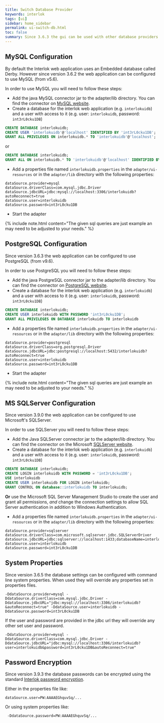 ```yaml
---
title: Switch Database Provider
keywords: interlok
tags: [ui]
sidebar: home_sidebar
permalink: ui-switch-db.html
toc: false
summary: Since 3.6.3 the gui can be used with other database providers.
---
```


## MySQL Configuration ##

By default the Interlok web application uses an Embedded database called Derby. However since version 3.6.2 the web application can be configured to use MySQL (from v5.6).

In order to use MySQL you will need to follow these steps:

 - Add the java MySQL connector jar to the adapter/lib directory. You can find the connector on [MySQL website](https://dev.mysql.com/downloads/connector/j/).
 - Create a database for the interlok web application (e.g. `interlokuidb`) and a user with access to it (e.g. user: `interlokuidb`, password: `int3rL0cku1DB`)

```sql
CREATE DATABASE interlokuidb;
CREATE USER 'interlokuidb'@'localhost' IDENTIFIED BY 'int3rL0cku1DB';
GRANT ALL PRIVILEGES ON interlokuidb.* TO 'interlokuidb'@'localhost';
```

or

```sql
CREATE DATABASE interlokuidb;
GRANT ALL ON interlokuidb.* TO 'interlokuidb'@'localhost' IDENTIFIED BY 'int3rL0cku1DB';
```

 - Add a properties file named `interlokuidb.properties` in the `adapter/ui-resources` or in the `adapter/lib` directory with the following properties:

```properties
dataSource.provider=mysql
dataSource.driverClass=com.mysql.jdbc.Driver
dataSource.jdbcURL=jdbc:mysql://localhost:3306/interlokuidb?autoReconnect=true
dataSource.user=interlokuidb
dataSource.password=int3rL0cku1DB
```
 - Start the adapter

{% include note.html content="The given sql queries are just example an may need to be adjusted to your needs." %}

## PostgreSQL Configuration ##

Since version 3.6.3 the web application can be configured to use PostgreSQL (from v9.6).

In order to use PostgreSQL you will need to follow these steps:

 - Add the java PostgreSQL connector jar to the adapter/lib directory. You can find the connector on [PostgreSQL website](https://jdbc.postgresql.org/download.html).
 - Create a database for the interlok web application (e.g. `interlokuidb`) and a user with access to it (e.g. user: `interlokuidb`, password: `int3rL0cku1DB`)

```sql
CREATE DATABASE interlokuidb;
CREATE USER interlokuidb WITH PASSWORD 'int3rL0cku1DB';
GRANT ALL PRIVILEGES ON DATABASE interlokuidb TO interlokuidb
```
 - Add a properties file named `interlokuidb.properties` in the `adapter/ui-resources` or in the `adapter/lib` directory with the following properties:

```properties
dataSource.provider=postgresql
dataSource.driverClass=org.postgresql.Driver
dataSource.jdbcURL=jdbc:postgresql://localhost:5432/interlokuidb?autoReconnect=true
dataSource.user=interlokuidb
dataSource.password=int3rL0cku1DB
```
 - Start the adapter

{% include note.html content="The given sql queries are just example an may need to be adjusted to your needs." %}

## MS SQLServer Configuration ##

Since version 3.9.0 the web application can be configured to use
Microsoft's SQLServer.

In order to use SQLServer you will need to follow these steps:

 - Add the Java SQLServer connector jar to the adapter/lib directory. You can find the connector on the Microsoft [SQLServer website](https://docs.microsoft.com/en-us/sql/connect/jdbc/download-microsoft-jdbc-driver-for-sql-server).
 - Create a database for the interlok web application (e.g. `interlokuidb`) and a user with access to it (e.g. user: `interlokuidb`, password: `int3rL0cku1DB`)

```sql
CREATE DATABASE interlokuidb;
CREATE LOGIN interlokuidb WITH PASSWORD = 'int3rL0cku1DB';
USE interlokuidb
CREATE USER interlokuidb FOR LOGIN interlokuidb;
GRANT CONTROL ON database::interlokuidb TO interlokuidb;
```

__Or__ use the Microsoft SQL Server Management Studio to create the user
and grant all permissions, *and* change the connection settings to allow
SQL Server authentication in addition to Windows Authentication.

 - Add a properties file named `interlokuidb.properties` in the `adapter/ui-resources` or in the `adapter/lib` directory with the following properties:

```properties
dataSource.provider=sqlserver
dataSource.driverClass=com.microsoft.sqlserver.jdbc.SQLServerDriver
dataSource.jdbcURL=jdbc:sqlserver://localhost:1433;databaseName=interlokuidb
dataSource.user=interlokuidb
dataSource.password=int3rL0cku1DB
```

## System Properties ##

Since version 3.6.5 the database settings can be configured with command line system properties.
When used they will override any properties set in properties files.

```
-DdataSource.provider=mysql -DdataSource.driverClass=com.mysql.jdbc.Driver -DdataSource.jdbcURL="jdbc:mysql://localhost:3306/interlokuidb?&autoReconnect=true" -DdataSource.user=interlokuidb -DdataSource.password=int3rL0cku1DB
```

If the user and password are provided in the jdbc url they will override any other set user and password.

```
-DdataSource.provider=mysql -DdataSource.driverClass=com.mysql.jdbc.Driver -DdataSource.jdbcURL="jdbc:mysql://localhost:3306/interlokuidb?user=interlokuidb&password=int3rL0cku1DB&autoReconnect=true"
```

## Password Encryption  ##

Since version 3.9.3 the database passwords can be encrypted using the standard [Interlok password encryption](/pages/advanced/advanced-password-handling).

Either in the properties file like:

```properties
dataSource.user=PW:AAAAEGhquvSq/...
```

Or using system properties like:

```
 -DdataSource.password=PW:AAAAEGhquvSq/...
```
